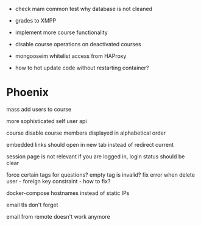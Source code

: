 
- check mam common test why database is not cleaned

- grades to XMPP
- implement more course functionality

- disable course operations on deactivated courses

- mongooseim whitelist access from HAProxy

- how to hot update code without restarting container?


# Phoenix
mass add users to course

more sophisticated self user api

course disable
course members displayed in alphabetical order

embedded links should open in new tab instead of redirect current

session page is not relevant if you are logged in, login status should be clear

force certain tags for questions? empty tag is invalid?
fix error when delete user - foreign key constraint - how to fix?

docker-compose hostnames instead of static IPs

email tls don't forget

email from remote doesn't work anymore
